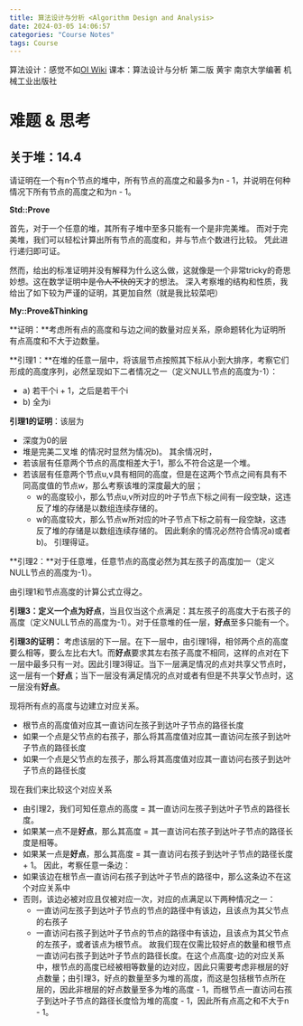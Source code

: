 ```yaml
---
title: 算法设计与分析 <Algorithm Design and Analysis>
date: 2024-03-05 14:06:57
categories: "Course Notes"
tags: Course
---
```


算法设计：感觉不如[OI Wiki](https://oi-wiki.org/)
课本：算法设计与分析 第二版 黄宇 南京大学编著 机械工业出版社

# 难题 & 思考

## 关于堆：14.4

请证明在一个有n个节点的堆中，所有节点的高度之和最多为n - 1，并说明在何种情况下所有节点的高度之和为n - 1。


**Std::Prove**

首先，对于一个任意的堆，其所有子堆中至多只能有一个是非完美堆。
而对于完美堆，我们可以轻松计算出所有节点的高度和，并与节点个数进行比较。
凭此进行递归即可证。

然而，给出的标准证明并没有解释为什么这么做，这就像是一个非常tricky的奇思妙想。这在数学证明中是~~令人不快的~~天才的想法。
深入考察堆的结构和性质，我给出了如下较为严谨的证明，其更加自然（就是我比较菜吧）

**My::Prove&Thinking**

**证明：**考虑所有点的高度和与边之间的数量对应关系，原命题转化为证明所有点高度和不大于边数量。

**引理1：**在堆的任意一层中，将该层节点按照其下标从小到大排序，考察它们形成的高度序列，必然呈现如下二者情况之一（定义NULL节点的高度为-1）：
- a) 若干个i + 1，之后是若干个i
- b) 全为i

**引理1的证明**：该层为
- 深度为0的层
- 堆是完美二叉堆
的情况时显然为情况b)。
其余情况时，
- 若该层有任意两个节点的高度相差大于1，那么不符合这是一个堆。
- 若该层有任意两个节点u,v具有相同的高度，但是在这两个节点之间有具有不同高度值的节点$w$，那么考察该堆的深度最大的层；
	- w的高度较小，那么节点u,v所对应的叶子节点下标之间有一段空缺，这违反了堆的存储是以数组连续存储的。
	- w的高度较大，那么节点w所对应的叶子节点下标之前有一段空缺，这违反了堆的存储是以数组连续存储的。
因此剩余的情况必然符合情况a)或者b)。
引理得证。

**引理2：**对于任意堆，任意节点的高度必然为其左孩子的高度加一（定义NULL节点的高度为-1）。

由引理1和节点高度的计算公式立得之。

**引理3：**定义一个点为**好点**，当且仅当这个点满足：其左孩子的高度大于右孩子的高度（定义NULL节点的高度为-1）。对于任意堆的任一层，**好点**至多只能有一个。

**引理3的证明：**
考虑该层的下一层。在下一层中，由引理1得，相邻两个点的高度要么相等，要么左比右大1。而**好点**要求其左右孩子高度不相同，这样的点对在下一层中最多只有一对。因此引理3得证。当下一层满足情况的点对共享父节点时，这一层有一个**好点**；当下一层没有满足情况的点对或者有但是不共享父节点时，这一层没有**好点**。

现将所有点的高度与边建立对应关系。
- 根节点的高度值对应其一直访问左孩子到达叶子节点的路径长度
- 如果一个点是父节点的右孩子，那么将其高度值对应其一直访问左孩子到达叶子节点的路径长度
- 如果一个点是父节点的左孩子，那么将其高度值对应其一直访问右孩子到达叶子节点的路径长度

现在我们来比较这个对应关系
- 由引理2，我们可知任意点的高度 = 其一直访问左孩子到达叶子节点的路径长度。
- 如果某一点不是**好点**，那么其高度 = 其一直访问右孩子到达叶子节点的路径长度是相等。
- 如果某一点是**好点**，那么其高度 = 其一直访问右孩子到达叶子节点的路径长度 + 1。
因此，考察任意一条边：
- 如果该边在根节点一直访问右孩子到达叶子节点的路径中，那么这条边不在这个对应关系中
- 否则，该边必被对应且仅被对应一次，对应的点满足以下两种情况之一：
	- 一直访问左孩子到达叶子节点的节点的路径中有该边，且该点为其父节点的右孩子
	- 一直访问右孩子到达叶子节点的节点的路径中有该边，且该点为其父节点的左孩子，或者该点为根节点。
故我们现在仅需比较好点的数量和根节点一直访问右孩子到达叶子节点的路径长度。在这个点高度-边的对应关系中，根节点的高度已经被相等数量的边对应，因此只需要考虑非根层的好点数量；由引理3，好点的数量至多为堆的高度，而这是包括根节点所在层的，因此非根层的好点数量至多为堆的高度 - 1，而根节点一直访问右孩子到达叶子节点的路径长度恰为堆的高度 - 1，因此所有点高之和不大于n - 1。